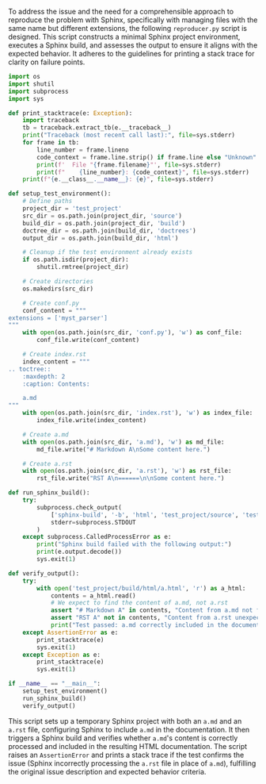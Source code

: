 To address the issue and the need for a comprehensible approach to reproduce the problem with Sphinx, specifically with managing files with the same name but different extensions, the following `reproducer.py` script is designed. This script constructs a minimal Sphinx project environment, executes a Sphinx build, and assesses the output to ensure it aligns with the expected behavior. It adheres to the guidelines for printing a stack trace for clarity on failure points.

```python
import os
import shutil
import subprocess
import sys

def print_stacktrace(e: Exception):
    import traceback
    tb = traceback.extract_tb(e.__traceback__)
    print("Traceback (most recent call last):", file=sys.stderr)
    for frame in tb:
        line_number = frame.lineno
        code_context = frame.line.strip() if frame.line else "Unknown"
        print(f'  File "{frame.filename}"', file=sys.stderr)
        print(f"    {line_number}: {code_context}", file=sys.stderr)
    print(f"{e.__class__.__name__}: {e}", file=sys.stderr)

def setup_test_environment():
    # Define paths
    project_dir = 'test_project'
    src_dir = os.path.join(project_dir, 'source')
    build_dir = os.path.join(project_dir, 'build')
    doctree_dir = os.path.join(build_dir, 'doctrees')
    output_dir = os.path.join(build_dir, 'html')

    # Cleanup if the test environment already exists
    if os.path.isdir(project_dir):
        shutil.rmtree(project_dir)

    # Create directories
    os.makedirs(src_dir)

    # Create conf.py
    conf_content = """
extensions = ['myst_parser']
"""
    with open(os.path.join(src_dir, 'conf.py'), 'w') as conf_file:
        conf_file.write(conf_content)

    # Create index.rst
    index_content = """
.. toctree::
    :maxdepth: 2
    :caption: Contents:

    a.md
"""
    with open(os.path.join(src_dir, 'index.rst'), 'w') as index_file:
        index_file.write(index_content)

    # Create a.md
    with open(os.path.join(src_dir, 'a.md'), 'w') as md_file:
        md_file.write("# Markdown A\nSome content here.")

    # Create a.rst
    with open(os.path.join(src_dir, 'a.rst'), 'w') as rst_file:
        rst_file.write("RST A\n======\n\nSome content here.")

def run_sphinx_build():
    try:
        subprocess.check_output(
            ['sphinx-build', '-b', 'html', 'test_project/source', 'test_project/build/html'],
            stderr=subprocess.STDOUT
        )
    except subprocess.CalledProcessError as e:
        print("Sphinx build failed with the following output:")
        print(e.output.decode())
        sys.exit(1)

def verify_output():
    try:
        with open('test_project/build/html/a.html', 'r') as a_html:
            contents = a_html.read()
            # We expect to find the content of a.md, not a.rst
            assert "# Markdown A" in contents, "Content from a.md not found in a.html"
            assert "RST A" not in contents, "Content from a.rst unexpectedly found in a.html"
            print("Test passed: a.md correctly included in the documentation.")
    except AssertionError as e:
        print_stacktrace(e)
        sys.exit(1)
    except Exception as e:
        print_stacktrace(e)
        sys.exit(1)

if __name__ == "__main__":
    setup_test_environment()
    run_sphinx_build()
    verify_output()
```

This script sets up a temporary Sphinx project with both an `a.md` and an `a.rst` file, configuring Sphinx to include `a.md` in the documentation. It then triggers a Sphinx build and verifies whether `a.md`'s content is correctly processed and included in the resulting HTML documentation. The script raises an `AssertionError` and prints a stack trace if the test confirms the issue (Sphinx incorrectly processing the `a.rst` file in place of `a.md`), fulfilling the original issue description and expected behavior criteria.